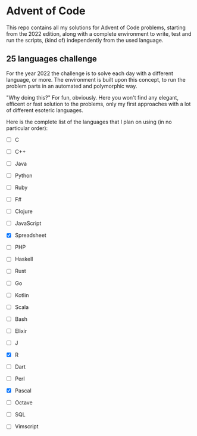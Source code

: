 # Advent of Code
This repo contains all my solutions for Advent of Code problems, starting from the 2022 edition, along with a complete environment to write, test and run the scripts, (kind of) independently from the used language.

## 25 languages challenge
For the year 2022 the challenge is to solve each day with a different language, or more. The environment is built upon this concept, to run the problem parts in an automated and polymorphic way.

"Why doing this?" For fun, obviously. Here you won't find any elegant, efficent or fast solution to the problems, only my first approaches with a lot of different esoteric languages.

Here is the complete list of the languages that I plan on using (in no particular order):
- [ ] C
- [ ] C++
- [ ] Java
- [ ] Python
- [ ] Ruby
- [ ] F#
- [ ] Clojure
- [ ] JavaScript
- [X] Spreadsheet
- [ ] PHP
- [ ] Haskell
- [ ] Rust
- [ ] Go
- [ ] Kotlin
- [ ] Scala
- [ ] Bash
- [ ] Elixir
- [ ] J
- [X] R
- [ ] Dart
- [ ] Perl
- [X] Pascal
- [ ] Octave
- [ ] SQL
- [ ] Vimscript

